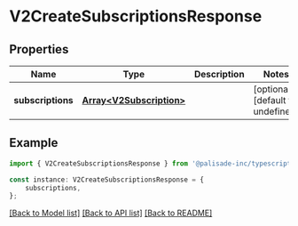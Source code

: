 # V2CreateSubscriptionsResponse


## Properties

Name | Type | Description | Notes
------------ | ------------- | ------------- | -------------
**subscriptions** | [**Array&lt;V2Subscription&gt;**](V2Subscription.md) |  | [optional] [default to undefined]

## Example

```typescript
import { V2CreateSubscriptionsResponse } from '@palisade-inc/typescript-sdk';

const instance: V2CreateSubscriptionsResponse = {
    subscriptions,
};
```

[[Back to Model list]](../README.md#documentation-for-models) [[Back to API list]](../README.md#documentation-for-api-endpoints) [[Back to README]](../README.md)
